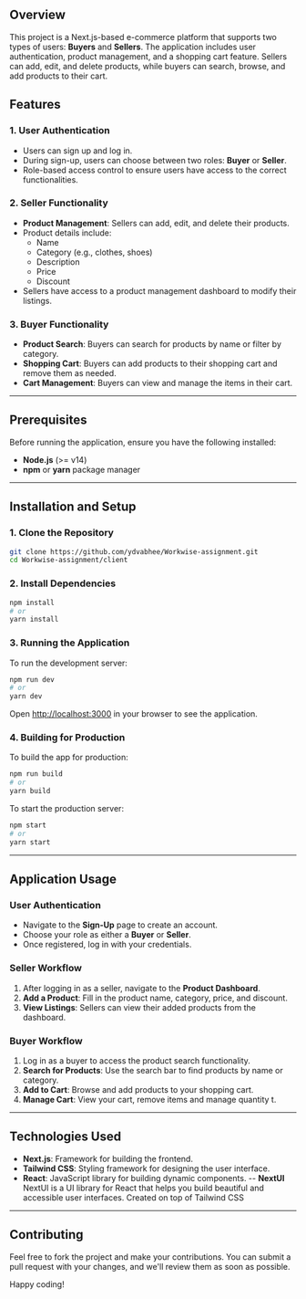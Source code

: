 
## Overview

This project is a Next.js-based e-commerce platform that supports two types of users: **Buyers** and **Sellers**. The application includes user authentication, product management, and a shopping cart feature. Sellers can add, edit, and delete products, while buyers can search, browse, and add products to their cart.

## Features

### 1. **User Authentication**
   - Users can sign up and log in.
   - During sign-up, users can choose between two roles: **Buyer** or **Seller**.
   - Role-based access control to ensure users have access to the correct functionalities.

### 2. **Seller Functionality**
   - **Product Management**: Sellers can add, edit, and delete their products.
   - Product details include:
     - Name
     - Category (e.g., clothes, shoes)
     - Description
     - Price
     - Discount
   - Sellers have access to a product management dashboard to modify their listings.

### 3. **Buyer Functionality**
   - **Product Search**: Buyers can search for products by name or filter by category.
   - **Shopping Cart**: Buyers can add products to their shopping cart and remove them as needed.
   - **Cart Management**: Buyers can view and manage the items in their cart.

---

## Prerequisites

Before running the application, ensure you have the following installed:

- **Node.js** (>= v14)
- **npm** or **yarn** package manager

---

## Installation and Setup

### 1. Clone the Repository
```bash
git clone https://github.com/ydvabhee/Workwise-assignment.git
cd Workwise-assignment/client
```

### 2. Install Dependencies
```bash
npm install
# or
yarn install
```

### 3. Running the Application

To run the development server:

```bash
npm run dev
# or
yarn dev
```

Open [http://localhost:3000](http://localhost:3000) in your browser to see the application.

### 4. Building for Production

To build the app for production:

```bash
npm run build
# or
yarn build
```

To start the production server:

```bash
npm start
# or
yarn start
```

---

## Application Usage

### **User Authentication**
- Navigate to the **Sign-Up** page to create an account.
- Choose your role as either a **Buyer** or **Seller**.
- Once registered, log in with your credentials.

### **Seller Workflow**
1. After logging in as a seller, navigate to the **Product Dashboard**.
2. **Add a Product**: Fill in the product name, category, price, and discount.
3. **View Listings**: Sellers can view their added products from the dashboard.

### **Buyer Workflow**
1. Log in as a buyer to access the product search functionality.
2. **Search for Products**: Use the search bar to find products by name or category.
3. **Add to Cart**: Browse and add products to your shopping cart.
4. **Manage Cart**: View your cart, remove items and manage quantity t.

---

## Technologies Used

- **Next.js**: Framework for building the frontend.
- **Tailwind CSS**: Styling framework for designing the user interface.
- **React**: JavaScript library for building dynamic components.
-- **NextUI** NextUI is a UI library for React that helps you build beautiful and accessible user interfaces. Created on top of Tailwind CSS

---

## Contributing

Feel free to fork the project and make your contributions. You can submit a pull request with your changes, and we'll review them as soon as possible.

 

Happy coding!